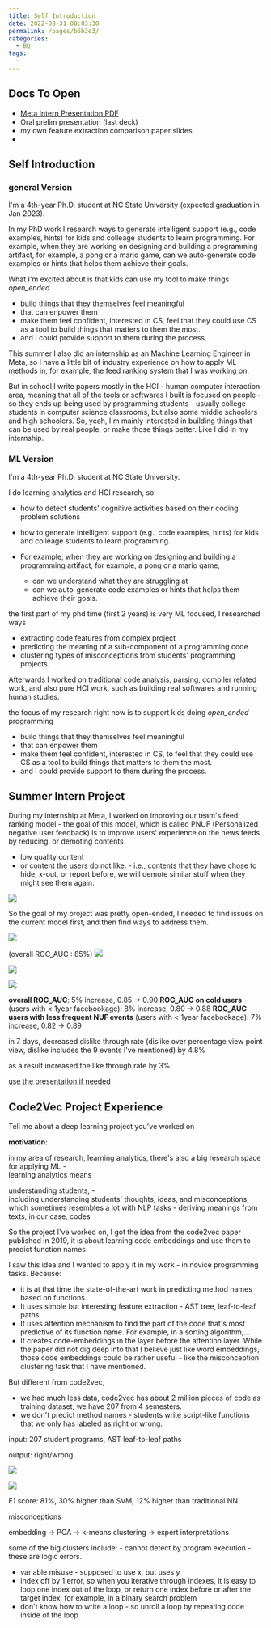 ```yaml
---
title: Self Introduction
date: 2022-08-31 00:03:30
permalink: /pages/b6b3e3/
categories:
  - BQ
tags:
  - 
---
```


## Docs To Open
- [Meta Intern Presentation PDF](https://drive.google.com/file/d/1y_CQtUKQ7BSh6zZztLV1EjDMAxYok-Ar/view)
- Oral prelim presentation (last deck)
- my own feature extraction comparison paper slides
- 

## Self Introduction
### general Version
I'm a 4th-year Ph.D. student at NC State University (expected graduation in Jan 2023).

In my PhD work I research  ways to generate intelligent support (e.g., code examples, hints) for kids and colleage students to learn programming. For example, when they are working on designing and building a programming artifact, for example, a pong or a mario game, can we auto-generate code examples or hints that helps them achieve their goals. 

What I'm excited about is that kids can use my tool to make things *open_ended*
- build things that they themselves feel meaningful
- that can enpower them
- make them feel confident, interested in CS, feel that they could use CS as a tool to build things that matters to them the most. 
- and I could provide support to them during the process. 


This summer I also did an internship as an Machine Learning Engineer in Meta, so I have a little bit of industry experience on how to apply ML methods in, for example, the feed ranking system that I was working on.

But in school I write papers mostly in the HCI - human computer interaction area, meaning that all of the tools or softwares I built is focused on people - so they ends up being used by programming students - usually college students in computer science classrooms, but also some middle schoolers and high schoolers. So, yeah, I'm mainly interested in building things that can be used by real people, or make those things better. Like I did in my internship. 


### ML Version
I'm a 4th-year Ph.D. student at NC State University.

I do learning analytics and HCI research, so
- how to detect students' cognitive activities based on their coding problem solutions
- how to generate intelligent support (e.g., code examples, hints) for kids and colleage students to learn programming. 

- For example, when they are working on designing and building a programming artifact, for example, a pong or a mario game,
	- can we understand what they are struggling at
	- can we auto-generate code examples or hints that helps them achieve their goals. 

the first part of my phd time (first 2 years) is very ML focused, I researched ways
- extracting code features from complex project
- predicting the meaning of a sub-component of a programming code
- clustering types of misconceptions from students' programming projects. 


Afterwards I worked on traditional code analysis, parsing, compiler related work, and also pure HCI work, such as building real softwares and running human studies.

the focus of my research right now is to support kids doing *open_ended* programming
- build things that they themselves feel meaningful
- that can enpower them
- make them feel confident, interested in CS, to feel that they could use CS as a tool to build things that matters to them the most. 
- and I could provide support to them during the process. 





## Summer Intern Project

During my internship at Meta, I worked on improving our team's feed ranking model - the goal of this model, which is called PNUF (Personalized negative user feedback) is to improve users'  experience on the news feeds by reducing, or demoting contents 
- low quality content
- or content the users do not like. - i.e., contents that they have chose to hide, x-out, or report before, we will demote similar stuff when they might see them again. 

![](https://raw.githubusercontent.com/emmableu/image/master/202208311041637.png)

So the goal of my project was pretty open-ended, I needed to find issues on the current model first, and then find ways to address them. 

![](https://raw.githubusercontent.com/emmableu/image/master/202209262139218.png)

(overall ROC_AUC : 85%)
![](https://raw.githubusercontent.com/emmableu/image/master/202209262141896.png)

![](https://raw.githubusercontent.com/emmableu/image/master/202209262142145.png)

![](https://raw.githubusercontent.com/emmableu/image/master/202209262143677.png)

**overall ROC_AUC**: 5% increase, 0.85 -> 0.90
**ROC_AUC on cold users** (users with < 1year facebookage): 8% increase, 0.80 -> 0.88
**ROC_AUC users with less frequent NUF events** (users with < 1year facebookage): 7% increase, 0.82 -> 0.89

in 7 days, decreased dislike through rate (dislike over percentage view point view, dislike includes the 9 events I've mentioned) by 4.8%

as a result increased the like through rate by 3%


[use the presentation if needed](https://drive.google.com/file/d/1y_CQtUKQ7BSh6zZztLV1EjDMAxYok-Ar/view)



## Code2Vec Project Experience

Tell me about a deep learning project you've worked on

**motivation**: 

in my area of research, learning analytics, there's also a big research space for applying ML -     
learning analytics means

understanding students, -  
including understanding students' thoughts, ideas, and misconceptions, which sometimes resembles a lot with NLP tasks - deriving meanings from texts, in our case, codes

So the project I've worked on, I got the idea from the code2vec paper published in 2019, it is about learning code embeddings and use them to predict function names

I saw this idea and I wanted to apply it in my work - in novice programming tasks.  Because:
- it is at that time the state-of-the-art work in predicting method names based on functions.
- It uses simple but interesting feature extraction - AST tree, leaf-to-leaf paths
- It uses attention mechanism to find the part of the code that's most predictive of its function name. For example, in a sorting algorithm,...
- It creates code-embeddings in the layer before the attention layer. While the paper did not dig deep into that I believe just like word embeddings, those code embeddings could be rather useful - like the misconception clustering task that I have mentioned. 

But different from code2vec, 
- we had much less data, code2vec has about 2 million pieces of code as training dataset, we have 207 from 4 semesters.
- we don't predict method names - students write script-like functions that we only has labeled as right or wrong. 


input: 207 student programs, AST leaf-to-leaf paths

output: right/wrong

![](https://raw.githubusercontent.com/emmableu/image/master/202209262256120.png)

![](https://raw.githubusercontent.com/emmableu/image/master/202209270023838.png)


F1 score: 81%, 30% higher than SVM, 12% higher than traditional NN

misconceptions

embedding -> PCA -> k-means clustering -> expert interpretations

some of the big clusters include: 
	- cannot detect by program execution - these are logic errors. 
- variable misuse - supposed to use x, but uses y
- index off by 1 error, so when you iterative through indexes, it is easy to loop one index out of the loop, or return one index before or after the target index, for example, in a binary search problem
- don't know how to write a loop - so unroll a loop by repeating code inside of the loop 

